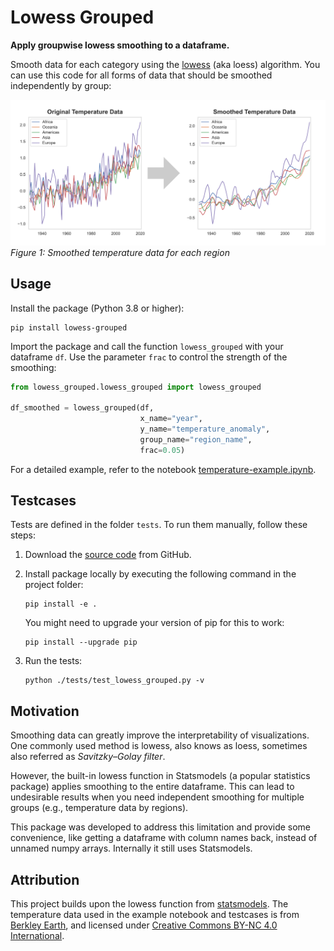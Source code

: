 # Lowess Grouped

**Apply groupwise lowess smoothing to a dataframe.**

Smooth data for each category using the [lowess](https://en.wikipedia.org/wiki/Local_regression) (aka loess) algorithm.
You can use this code for all forms of data that should be smoothed independently by group:

![lowess-grouped-example](https://raw.githubusercontent.com/lukiwieser/lowess-grouped/main/docs/lowess-grouped-example.svg)
*Figure 1: Smoothed temperature data for each region*


## Usage

Install the package (Python 3.8 or higher):

```console
pip install lowess-grouped
```

Import the package and call the function `lowess_grouped` with your dataframe `df`. Use the parameter `frac` to control the strength of the smoothing:

```python
from lowess_grouped.lowess_grouped import lowess_grouped

df_smoothed = lowess_grouped(df, 
                             x_name="year", 
                             y_name="temperature_anomaly",
                             group_name="region_name", 
                             frac=0.05)
```

For a detailed example, refer to the notebook [temperature-example.ipynb](https://github.com/lukiwieser/lowess-grouped/blob/main/example/temperature-example.ipynb).


## Testcases

Tests are defined in the folder `tests`. To run them manually, follow these steps: 

1) Download the [source code](https://github.com/lukiwieser/lowess-grouped) from GitHub.

2) Install package locally by executing the following command in the project folder:
    ```console
    pip install -e .
    ```

    You might need to upgrade your version of pip for this to work:
    ```console
    pip install --upgrade pip
    ```

3) Run the tests:
    ```console
    python ./tests/test_lowess_grouped.py -v
    ```


## Motivation

Smoothing data can greatly improve the interpretability of visualizations.
One commonly used method is lowess, also knows as loess, sometimes also referred as *Savitzky–Golay filter*.

However, the built-in lowess function in Statsmodels (a popular statistics package) applies smoothing to the entire dataframe.
This can lead to undesirable results when you need independent smoothing for multiple groups (e.g., temperature data by regions).

This package was developed to address this limitation and provide some convenience, like getting a dataframe with column names back, instead of unnamed numpy arrays.
Internally it still uses Statsmodels.


## Attribution

This project builds upon the lowess function from [statsmodels](https://www.statsmodels.org).
The temperature data used in the example notebook and testcases is from [Berkley Earth](https://berkeleyearth.org/data/), and licensed under [Creative Commons BY-NC 4.0 International](https://creativecommons.org/licenses/by-nc/4.0/).
